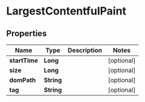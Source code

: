 

# LargestContentfulPaint


## Properties

| Name | Type | Description | Notes |
|------------ | ------------- | ------------- | -------------|
|**startTime** | **Long** |  |  [optional] |
|**size** | **Long** |  |  [optional] |
|**domPath** | **String** |  |  [optional] |
|**tag** | **String** |  |  [optional] |



